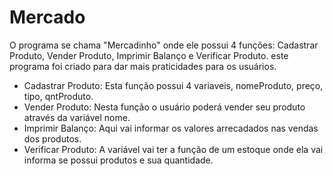 # Mercado
  O programa se chama "Mercadinho" onde ele possui 4 funções: Cadastrar Produto, Vender Produto, Imprimir Balanço e Verificar Produto.
este programa foi criado para dar mais praticidades para os usuários.
- Cadastrar Produto: Esta função possui 4 variaveis, nomeProduto, preço, tipo, qntProduto.
- Vender Produto: Nesta função o usuário poderá vender seu produto através da variável nome.
- Imprimir Balanço: Aqui vai informar os valores arrecadados nas vendas dos produtos.
- Verificar Produto: A variável vai ter a função de um estoque onde ela vai informa se possui produtos e sua quantidade. 
  
  

